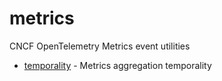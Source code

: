 
# metrics

CNCF OpenTelemetry Metrics event utilities

* [temporality](metrics/temporality.md) - Metrics aggregation temporality
